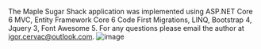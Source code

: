 The Maple Sugar Shack application was implemented using ASP.NET Core 6 MVC, Entity Framework Core 6 Code First Migrations, LINQ, Bootstrap 4, Jquery 3, Font Awesome 5.
For any questions please email the author at <a href="mailto:igor.cervac@outlook.com">igor.cervac@outlook.com</a>.
![image](https://github.com/igwebdev21/mss/assets/106434638/f0fe1e2b-7766-4cd3-a37f-6fd7bac11c87)

